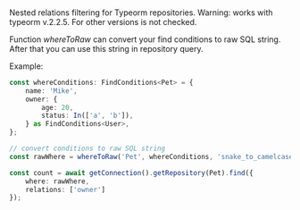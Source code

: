 ###
Nested relations filtering for Typeorm repositories.
Warning: works with typeorm v.2.2.5. For other versions is not checked.

Function _whereToRaw_ can convert your find conditions to raw SQL string.
After that you can use this string in repository query.

Example:
```typescript
const whereConditions: FindConditions<Pet> = {
    name: 'Mike',
    owner: {
        age: 20,
        status: In(['a', 'b']),
    } as FindConditions<User>,
};

// convert conditions to raw SQL string
const rawWhere = whereToRaw('Pet', whereConditions, 'snake_to_camelcase'));

const count = await getConnection().getRepository(Pet).find({
    where: rawWhere,
    relations: ['owner']
});
```

###